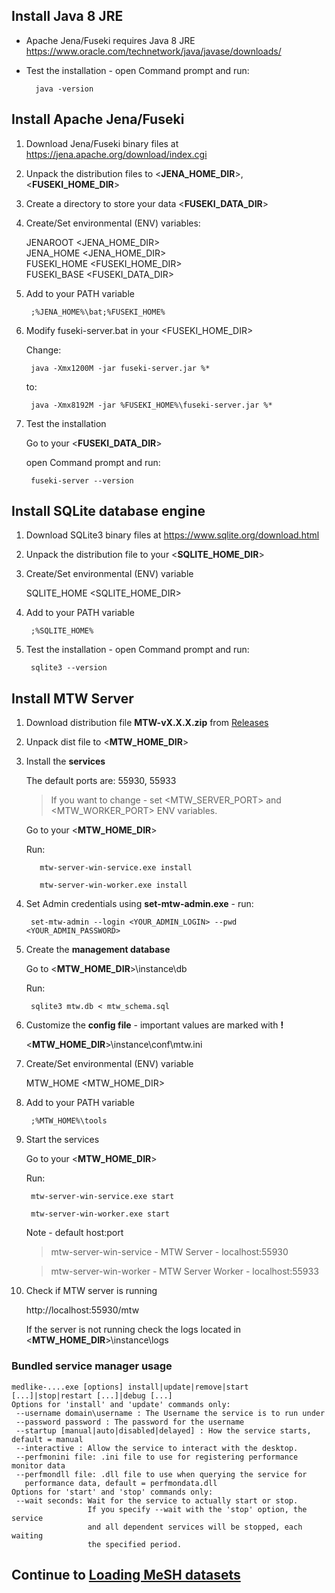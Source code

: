 ## Install Java 8 JRE 

* Apache Jena/Fuseki requires Java 8 JRE https://www.oracle.com/technetwork/java/javase/downloads/

* Test the installation - open Command prompt and run:

        java -version

## Install Apache Jena/Fuseki

1. Download Jena/Fuseki binary files at https://jena.apache.org/download/index.cgi

2. Unpack the distribution files to <**JENA_HOME_DIR**>, <**FUSEKI_HOME_DIR**>

3. Create a directory to store your data <**FUSEKI_DATA_DIR**>

4. Create/Set environmental (ENV) variables:

    JENAROOT     <JENA_HOME_DIR>    
    JENA_HOME    <JENA_HOME_DIR>    
    FUSEKI_HOME  <FUSEKI_HOME_DIR>    
    FUSEKI_BASE  <FUSEKI_DATA_DIR>

5. Add to your PATH variable

        ;%JENA_HOME%\bat;%FUSEKI_HOME%

6. Modify fuseki-server.bat in your <FUSEKI_HOME_DIR>

    Change:
      
        java -Xmx1200M -jar fuseki-server.jar %*
        
    to:
        
        java -Xmx8192M -jar %FUSEKI_HOME%\fuseki-server.jar %*

7. Test the installation

    Go to your <**FUSEKI_DATA_DIR**>

    open Command prompt and run:
 
        fuseki-server --version

## Install SQLite database engine

1. Download SQLite3 binary files at https://www.sqlite.org/download.html

2. Unpack the distribution file to your <**SQLITE_HOME_DIR**>

3. Create/Set environmental (ENV) variable

    SQLITE_HOME  <SQLITE_HOME_DIR>

4. Add to your PATH variable

        ;%SQLITE_HOME%

5. Test the installation - open Command prompt and run:

        sqlite3 --version

## Install MTW Server

1. Download distribution file **MTW-vX.X.X.zip** from [Releases](https://github.com/filak/MTW-MeSH/releases)

2. Unpack dist file to <**MTW_HOME_DIR**>

3. Install the **services**

    The default ports are:  55930, 55933

    > If you want to change - set <MTW_SERVER_PORT> and <MTW_WORKER_PORT> ENV variables.
    
    Go to your <**MTW_HOME_DIR**>

    Run:

          mtw-server-win-service.exe install
        
          mtw-server-win-worker.exe install

4. Set Admin credentials using **set-mtw-admin.exe** - run:

        set-mtw-admin --login <YOUR_ADMIN_LOGIN> --pwd <YOUR_ADMIN_PASSWORD>

5. Create the **management database**
    
    Go to  <**MTW_HOME_DIR**>\instance\db
    
    Run:

        sqlite3 mtw.db < mtw_schema.sql

6. Customize the **config file** - important values are marked with **!**
     
    <**MTW_HOME_DIR**>\instance\conf\mtw.ini

7. Create/Set environmental (ENV) variable

    MTW_HOME  <MTW_HOME_DIR>

8. Add to your PATH variable

        ;%MTW_HOME%\tools
    
9. Start the services
    
    Go to your <**MTW_HOME_DIR**>
    
    Run:
    
        mtw-server-win-service.exe start

        mtw-server-win-worker.exe start

    Note - default host:port
    
    > mtw-server-win-service - MTW Server - localhost:55930
    
    > mtw-server-win-worker - MTW Server Worker - localhost:55933    
    
10. Check if MTW server is running
    
    http://localhost:55930/mtw

    If the server is not running check the logs located in <**MTW_HOME_DIR**>\instance\logs

### Bundled service manager usage

```
medlike-....exe [options] install|update|remove|start [...]|stop|restart [...]|debug [...]
Options for 'install' and 'update' commands only:
 --username domain\username : The Username the service is to run under
 --password password : The password for the username
 --startup [manual|auto|disabled|delayed] : How the service starts, default = manual
 --interactive : Allow the service to interact with the desktop.
 --perfmonini file: .ini file to use for registering performance monitor data
 --perfmondll file: .dll file to use when querying the service for
   performance data, default = perfmondata.dll
Options for 'start' and 'stop' commands only:
 --wait seconds: Wait for the service to actually start or stop.
                 If you specify --wait with the 'stop' option, the service
                 and all dependent services will be stopped, each waiting
                 the specified period.
```

## Continue to [Loading MeSH datasets](https://github.com/filak/MTW-MeSH/wiki/Loading-MeSH-datasets) ##